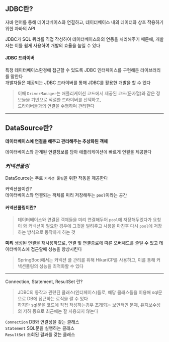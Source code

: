 ## JDBC란?

자바 언어를 통해 데이터베이스와 연결하고, 데이터베이스 내의 데이터와 상호 작용하기 위한 자바의 API

JDBC가 SQL 쿼리를 직접 작성하여 데이터베이스와의 연동을 처리해주기 때문에, 개발자는 이를 쉽게 사용하여 개발의 효율을 높일 수 있다

#### JDBC 드라이버

특정 데이터베이스환경에 접근할 수 있도록 JDBC 인터페이스를 구현해둔 라이브러리를 말한다  
개발자들은 제공되는 JDBC 드라이버를 통해 JDBC를 활용한 개발을 할 수 있다

> 이때 `DriverManager`는 애플리케이션 코드에서 제공된 코드(문자열)와 같은 정보들을 기반으로 적절한 드라이버를 선택하고,  
> 드라이버들과의 연결을 수행하며 관리한다

---

## DataSource란?

**데이터베이스에 연결을 해주고 관리해주는 추상화된 객체**

데이터베이스와 관계된 연결정보를 담아 애플리케이션에 빠르게 연결을 제공한다

### **_커넥션풀링_**

DataSource는 주로 `커넥션 풀링`을 위한 작동을 제공한다

커넥션풀이란?  
데이터베이스와 연결되는 객체를 미리 저장해두는 `pool`이라는 공간

#### 커넥션풀링이란?

> 데이터베이스와 연결된 객체들을 미리 연결해두어 `pool`에 저장해두었다가
> 요청이 와 커넥션이 필요한 경우에 그것을 빌려주고 사용을 마친후 다시 `pool`에 저장하는 방식으로 동작하게 하는 것

**미리** 생성된 연결을 재사용하므로, 연결 및 연결종료에 따른 오버헤드를 줄일 수 있고
데이터베이스에 접근할때 성능을 향상시킨다

> SpringBoot에서는 커넥션 풀 관리를 위해 HikariCP를 사용하고, 이를 통해 커넥션풀링의 성능을 최적화할 수 있다

---

Connection, Statement, ResultSet 란?

> JDBC의 동작과 관련된 클래스(인터페이스)들로, 해당 클래스들을 이용해 sql문으로 DB에 접근하는 로직을 짤 수 있다  
> 하지만 sql문을 코드에 직접 작성하는경우 초래되는 보안적인 문제, 유지보수성의 저하 등으로 최근에는 잘 사용되지 않는다

`Connection` DB와 연결성을 갖는 클래스  
`Statement` SQL문을 실행하는 클래스  
`ResultSet` 조회된 결과를 갖는 클래스
